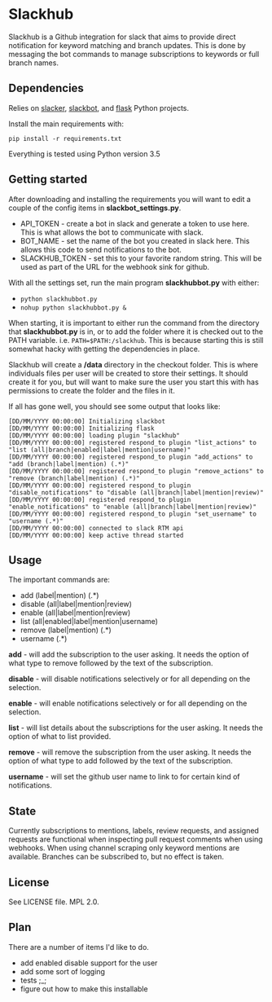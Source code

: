 Slackhub
========================

Slackhub is a Github integration for slack that aims to provide direct notification for keyword matching and branch
updates.  This is done by messaging the bot commands to manage subscriptions to keywords or full branch names.  

Dependencies
------------------------

Relies on [slacker](https://github.com/os/slacker), [slackbot](https://github.com/lins05/slackbot), and
[flask](https://github.com/pallets/flask) Python projects.

Install the main requirements with:

`pip install -r requirements.txt`

Everything is tested using Python version 3.5

Getting started
------------------------

After downloading and installing the requirements you will want to edit a couple of the config items in **slackbot_settings.py**.
* API_TOKEN - create a bot in slack and generate a token to use here.  This is what allows the bot to communicate with slack.
* BOT_NAME - set the name of the bot you created in slack here.  This allows this code to send notifications to the bot.
* SLACKHUB_TOKEN - set this to your favorite random string.  This will be used as part of the URL for the webhook sink for github.

With all the settings set, run the main program **slackhubbot.py** with either:
* `python slackhubbot.py`
* `nohup python slackhubbot.py &`

When starting, it is important to either run the command from the directory that **slackhubbot.py** is in, or to add the folder where
it is checked out to the PATH variable.  i.e. `PATH=$PATH:/slackhub`.  This is because starting this is still somewhat hacky with 
getting the dependencies in place.

Slackhub will create a **/data** directory in the checkout folder.  This is where individuals files per user will be created to
store their settings.  It should create it for you, but will want to make sure the user you start this with has permissions to
create the folder and the files in it.

If all has gone well, you should see some output that looks like:

```
[DD/MM/YYYY 00:00:00] Initializing slackbot
[DD/MM/YYYY 00:00:00] Initializing flask
[DD/MM/YYYY 00:00:00] loading plugin "slackhub"
[DD/MM/YYYY 00:00:00] registered respond_to plugin "list_actions" to "list (all|branch|enabled|label|mention|username)"
[DD/MM/YYYY 00:00:00] registered respond_to plugin "add_actions" to "add (branch|label|mention) (.*)"
[DD/MM/YYYY 00:00:00] registered respond_to plugin "remove_actions" to "remove (branch|label|mention) (.*)"
[DD/MM/YYYY 00:00:00] registered respond_to plugin "disable_notifications" to "disable (all|branch|label|mention|review)"
[DD/MM/YYYY 00:00:00] registered respond_to plugin "enable_notifications" to "enable (all|branch|label|mention|review)"
[DD/MM/YYYY 00:00:00] registered respond_to plugin "set_username" to "username (.*)"
[DD/MM/YYYY 00:00:00] connected to slack RTM api
[DD/MM/YYYY 00:00:00] keep active thread started
```

Usage
------------------------

The important commands are:

* add (label|mention) (.*)
* disable (all|label|mention|review)
* enable (all|label|mention|review)
* list (all|enabled|label|mention|username)
* remove (label|mention) (.*)
* username (.*)

**add** - will add the subscription to the user asking.  It needs the option of what type to
remove followed by the text of the subscription.

**disable** - will disable notifications selectively or for all depending on the selection.

**enable** - will enable notifications selectively or for all depending on the selection.

**list** - will list details about the subscriptions for the user asking.  It needs the option of what to list provided.

**remove** - will remove the subscription from the user asking.  It needs the option of what type to 
add followed by the text of the subscription.

**username** - will set the github user name to link to for certain kind of notifications.

 
State
-------------------------

Currently subscriptions to mentions, labels, review requests, and assigned requests are functional when inspecting pull request
comments when using webhooks.  When using channel scraping only keyword mentions are available. Branches can be subscribed to,
but no effect is taken.

License
-------------------------------

See LICENSE file.  MPL 2.0.

Plan
-------------------------

There are a number of items I'd like to do.

* add enabled disable support for the user
* add some sort of logging
* tests ;_;
* figure out how to make this installable
